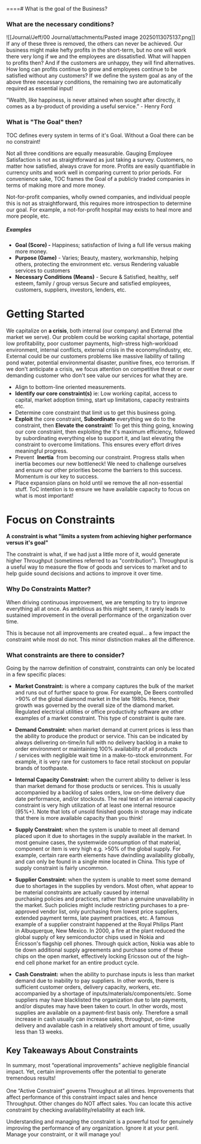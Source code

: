 ====# What is the goal of the Business?

### What are the necessary conditions? 

![[Journal/Jeff/00 Journal/attachments/Pasted image 20250113075137.png]]
If any of these three is removed, the others can never be achieved. Our business might make hefty profits in the short-term, but no one will work there very long if we and the employees are dissatisfied. What will happen to profits then? And if the customers are unhappy, they will find alternatives. How long can profits continue to grow and employees continue to be satisfied without any customers? If we define the system goal as any of the above three necessary conditions, the remaining two are automatically required as essential input!  
  
  “Wealth, like happiness, is never attained when sought after directly, it comes as a by-product of providing a useful service.” - Henry Ford  

### What is "The Goal" then?

TOC defines every system in terms of it's Goal. Without a Goal there can be no constraint! 

Not all three conditions are equally measurable. Gauging Employee Satisfaction is not as straightforward as just taking a survey. Customers, no matter how satisfied, always crave for more. Profits are easily quantifiable in currency units and work well in comparing current to prior periods. For convenience sake, TOC frames the Goal of a publicly traded companies in terms of making more and more money. 

Not-for-profit companies, wholly owned companies, and individual people this is not as straightforward, this requires more introspection to determine our goal. For example, a not-for-profit hospital may exists to heal more and more people, etc. 

##### Examples
- **Goal (Score) -** Happiness; satisfaction of living a full life versus making more money.
- **Purpose (Game)** - Varies; Beauty, mastery, workmanship, helping others, protecting the environment etc. versus Rendering valuable services to customers 
- **Necessary Conditions (Means)** - Secure & Satisfied, healthy, self esteem, family / group versus Secure and satisfied employees, customers, suppliers, investors, lenders, etc. 


# Getting Started

We capitalize on **a crisis**, both internal (our company) and External (the market we serve). Our problem could be working capital shortage, potential low profitability, poor customer payments, high-stress high-workload environment, internal conflicts, external crisis in the economy/industry, etc. External could be our customers problems like massive liability of tailing pond water, potential environmental disaster, punitive fines, eco terrorism. If we don't anticipate a crisis, we focus attention on competitive threat or over demanding customer who don't see value our services for what they are.

- Align to bottom-line oriented measurements.
- **Identify our core constraint(s)** ie: Low working capital, access to capital, market adoption timing, start up limitations, capacity restraints etc.
- Determine core constraint that limit us to get this business going. 
- **Exploit** the core constraint, **Subordinate** everything we do to the constraint, then **Elevate the constraint**! To get this thing going, knowing our core constraint, then exploiting the it's maximum efficiency, followed by subordinating everything else to support it,  and last elevating the constraint to overcome limitations. This ensures every effort drives meaningful progress.
- Prevent  **Inertia**  from becoming our constraint. Progress stalls when inertia becomes our new bottleneck! We need to challenge ourselves and ensure our other priorities become the barriers to this success. Momentum is our key to success.
- Place expansion plans on hold until we remove the all non-essential stuff. ToC intention is to ensure we have available capacity to focus on what is most important!

# Focus on Constraints

**A constraint is what "limits a system from achieving higher performance versus it's goal"** 

​The constraint is what, if we had just a little more of it, would generate higher Throughput (sometimes referred to as "contribution"). Throughput is a useful way to measure the flow of goods and services to market and to help guide sound decisions and actions to improve it over time.

### Why Do Constraints Matter?
When driving continuous improvement, we are tempting to try to improve everything all at once. As ambitious as this might seem, it rarely leads to sustained improvement in the overall performance of the organization over time.  
  
This is because not all improvements are created equal... a few impact the constraint while most do not. This minor distinction makes all the difference.  

### What constraints are there to consider?
Going by the narrow definition of constraint, ​constraints can only be located in a few specific places:

- **Market Constraint:** is where a company captures the bulk of the market and runs out of further space to grow. For example, De Beers controlled >90% of the global diamond market in the late 1980s. Hence, their growth was governed by the overall size of the diamond market. Regulated electrical utilities or office productivity software are other examples of a market constraint. This type of constraint is quite rare.

- **Demand Constraint:** when market demand at current prices is less than the ability to produce the product or service. This can be indicated by always delivering on-time/in full with no delivery backlog in a make to order environment or maintaining 100% availability of all products / services with negligible wait time in a make-to-stock environment. For example, it is very rare for customers to face retail stockout on popular brands of toothpaste.

- **Internal Capacity Constraint:** when the current ability to deliver is less than market demand for those products or services. This is usually accompanied by a backlog of sales orders, low on-time delivery due date performance, and/or stockouts. The real test of an internal capacity constraint is very high utilization of at least one internal resource (95%+). Note that lots of unsold finished goods in storage may indicate that there is more available capacity than you think!

- **Supply Constraint:** when the system is unable to meet all demand placed upon it due to shortages in the supply available in the market. In most genuine cases, the systemwide consumption of that material, component or item is very high e.g. >50% of the global supply. For example, certain rare earth elements have dwindling availability globally, and can only be found in a single mine located in China. This type of supply constraint is fairly uncommon.  

- **Supplier Constraint:** when the system is unable to meet some demand due to shortages in the supplies by vendors. Most often, what appear to be material constraints are actually caused by internal purchasing policies and practices, rather than a genuine unavailability in the market. Such policies might include restricting purchases to a pre-approved vendor list, only purchasing from lowest price suppliers, extended payment terms, late payment practices, etc. A famous example of a supplier constraint happened at the Royal Philips Plant in Albuquerque, New Mexico. In 2000, a fire at the plant reduced the global supply of key semiconductor chips used in Nokia and Ericsson's flagship cell phones. Through quick action, Nokia was able to tie down additional supply agreements and purchase some of these chips on the open market, effectively locking Ericsson out of the high-end cell phone market for an entire product cycle.

- ​**Cash Constraint:** when the ability to purchase inputs is less than market demand due to inability to pay suppliers. In other words, there is sufficient customer orders, delivery capacity, workers, etc. accompanied by a shortage of inputs/materials/components/etc. Some suppliers may have blacklisted the organization due to late payments, and/or disputes may have been taken to court. In other words, most supplies are available on a payment-first basis only. Therefore a small increase in cash usually can increase sales, throughput, on-time delivery and available cash in a relatively short amount of time, usually less than 13 weeks.

## Key Takeaways About Constraints

In summary, most “operational improvements” achieve negligible financial impact. Yet, certain improvements offer the potential to generate tremendous results!   
​  
One “Active Constraint” governs Throughput at all times. Improvements that affect performance of this constraint impact sales and hence Throughput. Other changes do NOT affect sales. You can locate this active constraint by checking availability/reliability at each link.   
  
Understanding and managing the constraint is a powerful tool for genuinely improving the performance of any organization. Ignore it at your peril. ​Manage your constraint, or it will manage you!